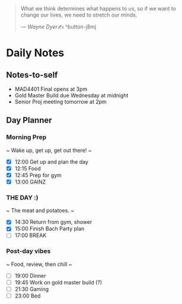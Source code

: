 > What we think determines what happens to us, so if we want to change our lives, we need to stretch our minds.
>
> &mdash; <cite>Wayne Dyer</cite>✍️
^button-j8mj
# Daily Notes
## Notes-to-self
- MAD4401 Final opens at 3pm
- Gold Master Build due Wednesday at midnight
- Senior Proj meeting tomorrow at 2pm

## Day Planner
### Morning Prep
~
Wake up, get up, get out there!
~
- [x] 12:00 Get up and plan the day
- [x] 12:15 Food
- [x] 12:45 Prep for gym
- [x] 13:00 GAINZ

### THE DAY :)
~
The meat and potatoes.
~
- [x] 14:30 Return from gym, shower
- [x] 15:00 Finish Bach Party plan
- [ ] 17:00 BREAK

### Post-day vibes
~
Food, review, then chill
~
- [ ] 19:00 Dinner
- [ ] 19:45 Work on gold master build (?)
- [ ] 21:30 Gaming
- [ ] 23:00 Bed